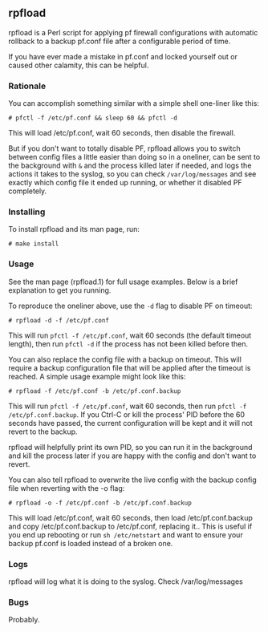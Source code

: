 ## rpfload

rpfload is a Perl script for applying pf firewall configurations with automatic rollback to a backup pf.conf file after a configurable period of time.

If you have ever made a mistake in pf.conf and locked yourself out or caused other calamity, this can be helpful.

### Rationale

You can accomplish something similar with a simple shell one-liner like this:

```
# pfctl -f /etc/pf.conf && sleep 60 && pfctl -d
```

This will load /etc/pf.conf, wait 60 seconds, then disable the firewall. 

But if you don't want to totally disable PF, rpfload allows you to switch between config files a little easier than doing so in a oneliner, 
can be sent to the background with `&` and the process killed later if needed, and logs the actions it takes to the syslog,
so you can check `/var/log/messages` and see exactly which config file it ended up running, or whether it disabled PF completely. 

### Installing

To install rpfload and its man page, run:
```
# make install
```

### Usage

See the man page (rpfload.1) for full usage examples. Below is a brief explanation
to get you running. 

To reproduce the oneliner above, use the `-d` flag to disable PF on timeout:
```
# rpfload -d -f /etc/pf.conf
```
This will run `pfctl -f /etc/pf.conf`, wait 60 seconds (the default timeout length), then run `pfctl -d` if the process has not been killed before then.

You can also replace the config file with a backup on timeout. This will require a backup configuration file that will be applied after the timeout is reached. A simple usage example might look like this:
 
```
# rpfload -f /etc/pf.conf -b /etc/pf.conf.backup
```

This will run `pfctl -f /etc/pf.conf`, wait 60 seconds, then run `pfctl -f /etc/pf.conf.backup`. If you Ctrl-C or kill the process' PID before the 60 seconds have passed, the current configuration will be kept and it will not revert to the backup.

rpfload will helpfully print its own PID, so you can run it in the background and kill the process later if you are happy with the config and don't want to revert.

You can also tell rpfload to overwrite the live config with the backup config file when reverting with the -o flag:

```
# rpfload -o -f /etc/pf.conf -b /etc/pf.conf.backup
```

This will load /etc/pf.conf, wait 60 seconds, then load /etc/pf.conf.backup and copy /etc/pf.conf.backup to /etc/pf.conf, replacing it.. 
This is useful if you end up rebooting or run `sh /etc/netstart` and want to ensure your backup pf.conf is loaded instead of a broken one.

### Logs

rpfload will log what it is doing to the syslog. Check /var/log/messages
 
### Bugs

Probably.

